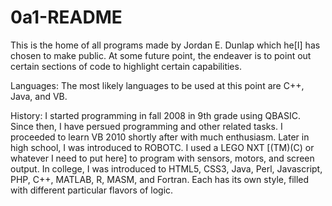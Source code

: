 # 0a1-README

This is the home of all programs made by Jordan E. Dunlap which he[I] has chosen to make public.
At some future point, the endeaver is to point out certain sections of code to highlight 
certain capabilities.

Languages:  The most likely languages to be used at this point are C++, Java, and VB.

History:  I started programming in fall 2008 in 9th grade using QBASIC.  Since then, I have persued
          programming and other related tasks.  I proceeded to learn VB 2010 shortly after with
          much enthusiasm.  Later in high school, I was introduced to ROBOTC.  I used a LEGO NXT 
          [(TM)(C) or whatever I need to put here] to program with sensors, motors, and screen output.
          In college, I was introduced to HTML5, CSS3, Java, Perl, Javascript, PHP, C++, MATLAB, R, MASM, and Fortran.  Each
          has its own style, filled with different particular flavors of logic.
